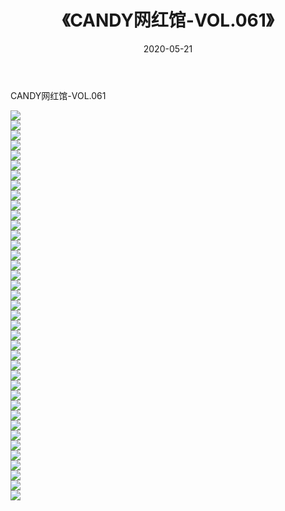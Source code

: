 ﻿---
layout: post
title:  《CANDY网红馆-VOL.061》
date:   2020-05-21
img: http://img.660000.xyz/Sharelink/网络美图/2020/CANDY网红馆-VOL.061/000.jpg
categories: [美女, 清纯, 唯美]
---

CANDY网红馆-VOL.061

  ![](http://img.660000.xyz/Sharelink/网络美图/2020/CANDY网红馆-VOL.061/001.jpg) <br> ![](http://img.660000.xyz/Sharelink/网络美图/2020/CANDY网红馆-VOL.061/002.jpg) <br> ![](http://img.660000.xyz/Sharelink/网络美图/2020/CANDY网红馆-VOL.061/003.jpg) <br> ![](http://img.660000.xyz/Sharelink/网络美图/2020/CANDY网红馆-VOL.061/004.jpg) <br> ![](http://img.660000.xyz/Sharelink/网络美图/2020/CANDY网红馆-VOL.061/005.jpg) <br> ![](http://img.660000.xyz/Sharelink/网络美图/2020/CANDY网红馆-VOL.061/006.jpg) <br> ![](http://img.660000.xyz/Sharelink/网络美图/2020/CANDY网红馆-VOL.061/007.jpg) <br> ![](http://img.660000.xyz/Sharelink/网络美图/2020/CANDY网红馆-VOL.061/008.jpg) <br> ![](http://img.660000.xyz/Sharelink/网络美图/2020/CANDY网红馆-VOL.061/009.jpg) <br> ![](http://img.660000.xyz/Sharelink/网络美图/2020/CANDY网红馆-VOL.061/010.jpg) <br> ![](http://img.660000.xyz/Sharelink/网络美图/2020/CANDY网红馆-VOL.061/011.jpg) <br> ![](http://img.660000.xyz/Sharelink/网络美图/2020/CANDY网红馆-VOL.061/012.jpg) <br> ![](http://img.660000.xyz/Sharelink/网络美图/2020/CANDY网红馆-VOL.061/013.jpg) <br> ![](http://img.660000.xyz/Sharelink/网络美图/2020/CANDY网红馆-VOL.061/014.jpg) <br> ![](http://img.660000.xyz/Sharelink/网络美图/2020/CANDY网红馆-VOL.061/015.jpg) <br> ![](http://img.660000.xyz/Sharelink/网络美图/2020/CANDY网红馆-VOL.061/016.jpg) <br> ![](http://img.660000.xyz/Sharelink/网络美图/2020/CANDY网红馆-VOL.061/017.jpg) <br> ![](http://img.660000.xyz/Sharelink/网络美图/2020/CANDY网红馆-VOL.061/018.jpg) <br> ![](http://img.660000.xyz/Sharelink/网络美图/2020/CANDY网红馆-VOL.061/019.jpg) <br> ![](http://img.660000.xyz/Sharelink/网络美图/2020/CANDY网红馆-VOL.061/020.jpg) <br> ![](http://img.660000.xyz/Sharelink/网络美图/2020/CANDY网红馆-VOL.061/021.jpg) <br> ![](http://img.660000.xyz/Sharelink/网络美图/2020/CANDY网红馆-VOL.061/022.jpg) <br> ![](http://img.660000.xyz/Sharelink/网络美图/2020/CANDY网红馆-VOL.061/023.jpg) <br> ![](http://img.660000.xyz/Sharelink/网络美图/2020/CANDY网红馆-VOL.061/024.jpg) <br> ![](http://img.660000.xyz/Sharelink/网络美图/2020/CANDY网红馆-VOL.061/025.jpg) <br> ![](http://img.660000.xyz/Sharelink/网络美图/2020/CANDY网红馆-VOL.061/026.jpg) <br> ![](http://img.660000.xyz/Sharelink/网络美图/2020/CANDY网红馆-VOL.061/027.jpg) <br> ![](http://img.660000.xyz/Sharelink/网络美图/2020/CANDY网红馆-VOL.061/028.jpg) <br> ![](http://img.660000.xyz/Sharelink/网络美图/2020/CANDY网红馆-VOL.061/029.jpg) <br> ![](http://img.660000.xyz/Sharelink/网络美图/2020/CANDY网红馆-VOL.061/030.jpg) <br> ![](http://img.660000.xyz/Sharelink/网络美图/2020/CANDY网红馆-VOL.061/031.jpg) <br> ![](http://img.660000.xyz/Sharelink/网络美图/2020/CANDY网红馆-VOL.061/032.jpg) <br> ![](http://img.660000.xyz/Sharelink/网络美图/2020/CANDY网红馆-VOL.061/033.jpg) <br> ![](http://img.660000.xyz/Sharelink/网络美图/2020/CANDY网红馆-VOL.061/034.jpg) <br> ![](http://img.660000.xyz/Sharelink/网络美图/2020/CANDY网红馆-VOL.061/035.jpg) <br> ![](http://img.660000.xyz/Sharelink/网络美图/2020/CANDY网红馆-VOL.061/036.jpg) <br> ![](http://img.660000.xyz/Sharelink/网络美图/2020/CANDY网红馆-VOL.061/037.jpg) <br> ![](http://img.660000.xyz/Sharelink/网络美图/2020/CANDY网红馆-VOL.061/038.jpg) <br> ![](http://img.660000.xyz/Sharelink/网络美图/2020/CANDY网红馆-VOL.061/039.jpg) <br>